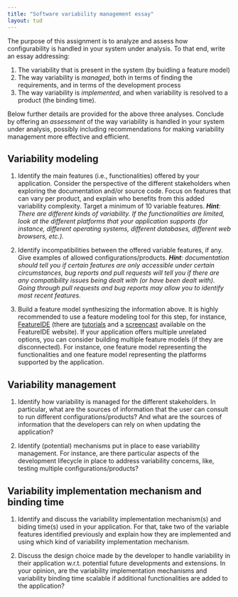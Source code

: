 ```yaml
---
title: "Software variability management essay"
layout: tud
---
```


The purpose of this assignment is to analyze and assess how configurability is handled in your system under analysis.
To that end, write an essay addressing:

1. The variability that is present in the system (by buidling a feature model)
2. The way variability is _managed_, both in terms of finding the requirements, and in terms of the development process
3. The way variability is _implemented_, and when variability is resolved to a product (the binding time).

Below further details are provided for the above three analyses. Conclude by offering an _assessment_ of the way variability is handled in your system under analysis, possibly including recommendations for making variability management more effective and efficient.


## Variability modeling

1. Identify the main features (i.e., functionalities) offered by your application. Consider the perspective of the different stakeholders when exploring the documentation and/or source code. Focus on features that can vary per product, and explain who benefits from this added variability complexity. Target a minimum of 10 variable features. _**Hint**: There are different kinds of variability. If the functionalities are limited, look at the different platforms that your application supports (for instance, different operating systems, different databases, different web browsers, etc.)._

2. Identify incompatibilities between the offered variable features, if any. Give examples of allowed configurations/products. _**Hint**: documentation should tell you if certain features are only accessible under certain circumstances, bug reports and pull requests will tell you if there are any compatibility issues being dealt with (or have been dealt with). Going through pull requests and bug reports may allow you to identify most recent features._

3. Build a feature model synthesizing the information above. It is highly recommended to use a feature modeling tool for this step, for instance, [FeatureIDE](https://featureide.github.io) (there are [tutorials](https://featureide.github.io/#documentation) and a [screencast](http://wwwiti.cs.uni-magdeburg.de/iti_db/research/featureide/screencasts/FeatureIDEv2.3.6.mpeg) available on the FeatureIDE website). If your application offers multiple unrelated options, you can consider building multiple feature models (if they are disconnected). For instance, one feature model representing the functionalities and one feature model representing the platforms supported by the application.

## Variability management

1. Identify how variability is managed for the different stakeholders. In particular, what are the sources of information that the user can consult to run different configurations/products? And what are the sources of information that the developers can rely on when updating the application?

2. Identify (potential) mechanisms put in place to ease variability management. For instance, are there particular aspects of the development lifecycle in place to address variability concerns, like, testing multiple configurations/products?

## Variability implementation mechanism and binding time

1. Identify and discuss the variability implementation mechanism(s) and biding time(s) used in your application. For that, take two of the variable features identified previously and explain how they are implemented and using which kind of variability implementation mechanism.

2. Discuss the design choice made by the developer to handle variability in their application w.r.t. potential future developments and extensions. In your opinion, are the variability implementation mechanisms and variability binding time scalable if additional functionalities are added to the application?
